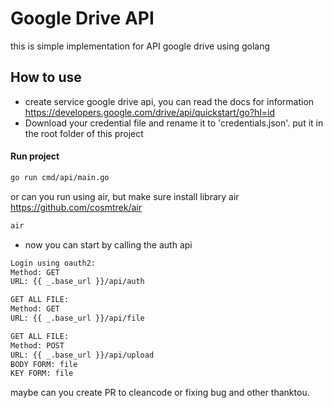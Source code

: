 # Google Drive API
this is simple implementation for API google drive using golang

## How to use
- create service google drive api, you can read the docs for information https://developers.google.com/drive/api/quickstart/go?hl=id
- Download your credential file and rename it to 'credentials.json'. put it in the root folder of this project

#### Run project
```bash
go run cmd/api/main.go
```
or can you run using air, but make sure install library air https://github.com/cosmtrek/air
```bash
air
```

- now you can start by calling the auth api

```bash
Login using oauth2:
Method: GET
URL: {{ _.base_url }}/api/auth

GET ALL FILE:
Method: GET
URL: {{ _.base_url }}/api/file

GET ALL FILE:
Method: POST
URL: {{ _.base_url }}/api/upload
BODY FORM: file
KEY FORM: file

```

maybe can you create PR to cleancode or fixing bug and other
thanktou.
